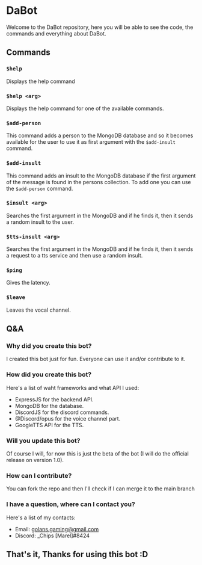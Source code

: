 # DaBot

 Welcome to the DaBot repository, here you will be able to see the code, the commands and everything about DaBot.

## Commands

### `$help`

Displays the help command

### `$help <arg>`

Displays the help command for one of the available commands.

### `$add-person`

This command adds a person to the MongoDB database and so it becomes available for the user to use it as first argument with the `$add-insult` command.

### `$add-insult`

This command adds an insult to the MongoDB database if the first argument of the message is found in the persons collection. To add one you can use the `$add-person` command.

### `$insult <arg>`

Searches the first argument in the MongoDB and if he finds it, then it sends a random insult to the user.

### `$tts-insult <arg>`

Searches the first argument in the MongoDB and if he finds it, then it sends a request to a tts service and then use a random insult.

### `$ping`

Gives the latency.

### `$leave`

Leaves the vocal channel.

## Q&A

### Why did you create this bot?

I created this bot just for fun. Everyone can use it and/or contribute to it.

### How did you create this bot?

Here's a list of waht frameworks and what API I used:

- ExpressJS for the backend API.
- MongoDB for the database.
- DiscordJS for the discord commands.
- @Discord/opus for the voice channel part.
- GoogleTTS API for the TTS.

### Will you update this bot?

Of course I will, for now this is just the beta of the bot (I will do the official release on version 1.0).

### How can I contribute?

You can fork the repo and then I'll check if I can merge it to the main branch

### I have a question, where can I contact you?

Here's a list of my contacts:

- Email: golans.gaming@gmail.com
- Discord: _Chips [Marel]#8424

## That's it, Thanks for using this bot :D
